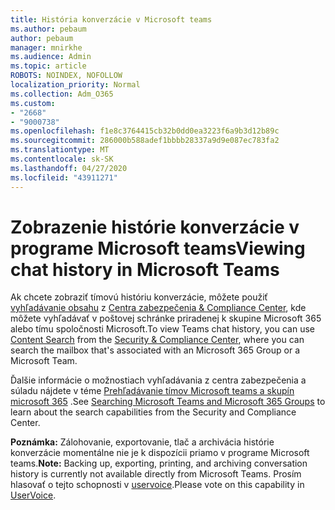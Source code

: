 ```yaml
---
title: História konverzácie v Microsoft teams
ms.author: pebaum
author: pebaum
manager: mnirkhe
ms.audience: Admin
ms.topic: article
ROBOTS: NOINDEX, NOFOLLOW
localization_priority: Normal
ms.collection: Adm_O365
ms.custom:
- "2668"
- "9000738"
ms.openlocfilehash: f1e8c3764415cb32b0dd0ea3223f6a9b3d12b89c
ms.sourcegitcommit: 286000b588adef1bbbb28337a9d9e087ec783fa2
ms.translationtype: MT
ms.contentlocale: sk-SK
ms.lasthandoff: 04/27/2020
ms.locfileid: "43911271"
---
```

# <a name="viewing-chat-history-in-microsoft-teams"></a><span data-ttu-id="38445-102">Zobrazenie histórie konverzácie v programe Microsoft teams</span><span class="sxs-lookup"><span data-stu-id="38445-102">Viewing chat history in Microsoft Teams</span></span>

<span data-ttu-id="38445-103">Ak chcete zobraziť tímovú históriu konverzácie, môžete použiť [vyhľadávanie obsahu](https://sip.protection.office.com/contentsearchbeta?ContentOnly=1) z [Centra zabezpečenia & Compliance Center](https://sip.protection.office.com/insightdashboard), kde môžete vyhľadávať v poštovej schránke priradenej k skupine Microsoft 365 alebo tímu spoločnosti Microsoft.</span><span class="sxs-lookup"><span data-stu-id="38445-103">To view Teams chat history, you can use [Content Search](https://sip.protection.office.com/contentsearchbeta?ContentOnly=1) from the [Security & Compliance Center](https://sip.protection.office.com/insightdashboard), where you can search the mailbox that's associated with an Microsoft 365 Group or a Microsoft Team.</span></span> 

<span data-ttu-id="38445-104">Ďalšie informácie o možnostiach vyhľadávania z centra zabezpečenia a súladu nájdete v téme [Prehľadávanie tímov Microsoft teams a skupín microsoft 365](https://docs.microsoft.com/office365/securitycompliance/content-search#searching-microsoft-teams-and-office-365-groups) .</span><span class="sxs-lookup"><span data-stu-id="38445-104">See [Searching Microsoft Teams and Microsoft 365 Groups](https://docs.microsoft.com/office365/securitycompliance/content-search#searching-microsoft-teams-and-office-365-groups) to learn about the search capabilities from the Security and Compliance Center.</span></span> 

<span data-ttu-id="38445-105">**Poznámka:** Zálohovanie, exportovanie, tlač a archivácia histórie konverzácie momentálne nie je k dispozícii priamo v programe Microsoft teams.</span><span class="sxs-lookup"><span data-stu-id="38445-105">**Note:** Backing up, exporting, printing, and archiving conversation history is currently not available directly from Microsoft Teams.</span></span> <span data-ttu-id="38445-106">Prosím hlasovať o tejto schopnosti v [uservoice](https://microsoftteams.uservoice.com/forums/555103-public/suggestions/16982542-backup-export-printing-archive-options?page=2&per_page=20).</span><span class="sxs-lookup"><span data-stu-id="38445-106">Please vote on this capability in [UserVoice](https://microsoftteams.uservoice.com/forums/555103-public/suggestions/16982542-backup-export-printing-archive-options?page=2&per_page=20).</span></span> 